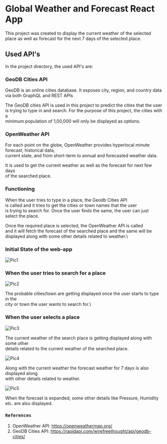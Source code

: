 # Global Weather and Forecast React App

This project was created to display the current weather of the selected place as well as forecast for the next 7 days of the selected place.

## Used API's

In the project directory, the used API's are:

### GeoDB Cities API

GeoDB is an online cities database. 
It exposes city, region, and country data via both GraphQL and REST APIs

The GeoDB cities API is used in this project to predict the cities that the user \
is trying to type in and search. For the purpose of this project, the cities with a \
minimum population of 1,00,000 will only be displayed as options.

### OpenWeather API

For each point on the globe, OpenWeather provides hyperlocal minute forecast, historical data, \
current state, and from short-term to annual and forecasted weather data.

It is used to get the current weather as well as the forecast for next few days \
of the searched place.

### Functioning

When the user tries to type in a place, the Geodb Cities API \
is called and it tries to get the cities or town names that the user \
is trying to search for. Once the user finds the same, the user can just \
select the place.

Once the required place is selected, the OpenWeather API is called \
and it will fetch the forecast of the searched place and the same will be \
displayed along with some other details related to weather.\


### Initial State of the web-app

![Pic1](https://user-images.githubusercontent.com/39798918/179822397-cb26ca8a-79ed-4d83-b3c9-cd8c245322e8.png)

### When the user tries to search for a place

![Pic2](https://user-images.githubusercontent.com/39798918/179822467-37645883-a4c1-4c47-8d1a-9601051b6624.png)

The probable cities/town are getting displayed once the user starts to type in the \
city or town the user wants to search for.\

### When the user selects a place

![Pic3](https://user-images.githubusercontent.com/39798918/179822606-b62cc981-f026-4a31-8c16-e9f38c4b20db.png)

The current weather of the search place is getting displayed along with some other \
details related to the current weather of the searched place.

![Pic4](https://user-images.githubusercontent.com/39798918/179822755-5a0e013f-0795-4590-8123-089126518a51.png)

Along with the current weather the forecast weather for 7 days is also displayed along \
with other details related to weather.

![Pic5](https://user-images.githubusercontent.com/39798918/179822946-176934da-5afc-4f1c-91fc-578763158234.png)

When the forecast is expanded, some other details like Pressure, Humidity etc. are also displayed.

### `References`

1. OpenWeather API: https://openweathermap.org/
2. GeoDB Cities API: https://rapidapi.com/wirefreethought/api/geodb-cities/
